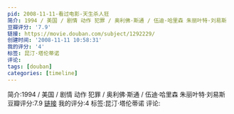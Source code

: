 ```yaml
---
pid: 2008-11-11-看过电影-天生杀人狂
简介: 1994 / 美国 / 剧情 动作 犯罪 / 奥利佛·斯通 / 伍迪·哈里森 朱丽叶特·刘易斯
豆瓣评分: '7.9'
链接: https://movie.douban.com/subject/1292229/
创建时间: '2008-11-11 10:58:31'
我的评分: '4'
标签: 昆汀·塔伦蒂诺
评论:
tags: [douban]
categories: [timeline]
---
```

简介:1994 / 美国 / 剧情 动作 犯罪 / 奥利佛·斯通 / 伍迪·哈里森 朱丽叶特·刘易斯
豆瓣评分:7.9
[链接](https://movie.douban.com/subject/1292229/)
我的评分:4
标签:昆汀·塔伦蒂诺
评论:
